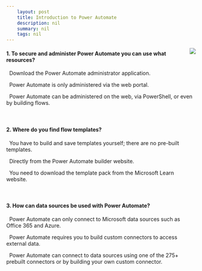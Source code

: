 ```yaml
---
    layout: post
    title: Introduction to Power Automate 
    description: nil
    summary: nil
    tags: nil
---
```



 <a target="_blank" href="https://docs.microsoft.com/en-us/learn/modules/introduction-power-automate/5-knowledge-check/"><i class="fas fa-external-link-alt"></i> </a>
 <img align="right" src="https://docs.microsoft.com/en-us/learn/achievements/introduction-power-automate.svg">
####  1. To secure and administer Power Automate you can use what resources?


<i class='far fa-square'></i> &nbsp;&nbsp;Download the Power Automate administrator application.

<i class='far fa-square'></i> &nbsp;&nbsp;Power Automate is only administered via the web portal.

<i class='fas fa-check-square' style='color: Dodgerblue;'></i> &nbsp;&nbsp;Power Automate can be administered on the web, via PowerShell, or even by building flows.
<br />
<br />
<br />

####  2. Where do you find flow templates?


<i class='far fa-square'></i> &nbsp;&nbsp;You have to build and save templates yourself; there are no pre-built templates.

<i class='fas fa-check-square' style='color: Dodgerblue;'></i> &nbsp;&nbsp;Directly from the Power Automate builder website.

<i class='far fa-square'></i> &nbsp;&nbsp;You need to download the template pack from the Microsoft Learn website.
<br />
<br />
<br />

####  3. How can data sources be used with Power Automate?


<i class='far fa-square'></i> &nbsp;&nbsp;Power Automate can only connect to Microsoft data sources such as Office 365 and Azure.

<i class='far fa-square'></i> &nbsp;&nbsp;Power Automate requires you to build custom connectors to access external data.

<i class='fas fa-check-square' style='color: Dodgerblue;'></i> &nbsp;&nbsp;Power Automate can connect to data sources using one of the 275+ prebuilt connectors or by building your own custom connector.
<br />
<br />
<br />
